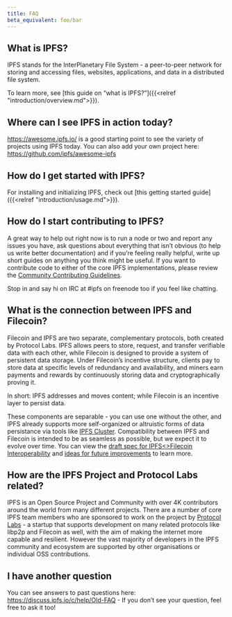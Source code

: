 ```yaml
---
title: FAQ
beta_equivalent: foo/bar
---
```



## What is IPFS?

IPFS stands for the InterPlanetary File System - a peer-to-peer network for storing and accessing files, websites, applications, and data in a distributed file system.

To learn more, see [this guide on “what is IPFS?”]({{<relref "introduction/overview.md">}}).


## Where can I see IPFS in action today?

https://awesome.ipfs.io/ is a good starting point to see the variety of projects using IPFS today. You can also add your own project here: https://github.com/ipfs/awesome-ipfs


## How do I get started with IPFS?

For installing and initializing IPFS, check out [this getting started guide]({{<relref "introduction/usage.md">}}).


## How do I start contributing to IPFS?

A great way to help out right now is to run a node or two and report any issues you have, ask questions about everything that isn’t obvious (to help us write better documentation) and if you’re feeling really helpful, write up short guides on anything you think might be useful. If you want to contribute code to either of the core IPFS implementations, please review the [Community Contributing Guidelines](https://github.com/ipfs/community/blob/master/CONTRIBUTING.md).

Stop in and say hi on IRC at #ipfs on freenode too if you feel like chatting.


## What is the connection between IPFS and Filecoin?
Filecoin and IPFS are two separate, complementary protocols, both created by Protocol Labs. IPFS allows peers to store, request, and transfer verifiable data with each other, while Filecoin is designed to provide a system of persistent data storage. Under Filecoin’s incentive structure, clients pay to store data at specific levels of redundancy and availability, and miners earn payments and rewards by continuously storing data and cryptographically proving it.

In short: IPFS addresses and moves content; while Filecoin is an incentive layer to persist data.

These components are separable - you can use one without the other, and IPFS already supports more self-organized or altruistic forms of data persistance via tools like [IPFS Cluster](https://cluster.ipfs.io/). Compatibility between IPFS and Filecoin is intended to be as seamless as possible, but we expect it to evolve over time. You can view the [draft spec for IPFS<>Filecoin Interoperability](https://github.com/filecoin-project/specs/issues/143) and [ideas for future improvements](https://github.com/filecoin-project/specs/issues/144) to learn more.


## How are the IPFS Project and Protocol Labs related?
IPFS is an Open Source Project and Community with over 4K contributors around the world from many different projects. There are a number of core IPFS team members who are sponsored to work on the project by [Protocol Labs](https://protocol.ai/) - a startup that supports development on many related protocols like libp2p and Filecoin as well, with the aim of making the internet more capable and resilient. However the vast majority of developers in the IPFS community and ecosystem are supported by other organisations or individual OSS contributions.


## I have another question

You can see answers to past questions here: https://discuss.ipfs.io/c/help/Old-FAQ - If you don’t see your question, feel free to ask it too!
